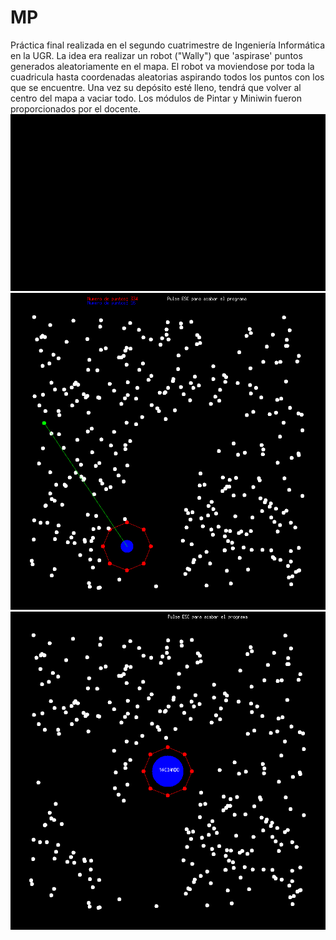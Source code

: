 # MP
Práctica final realizada en el segundo cuatrimestre de Ingeniería Informática en la UGR.
La idea era realizar un robot ("Wally") que 'aspirase' puntos generados aleatoriamente en el mapa.
El robot va moviendose por toda la cuadricula hasta coordenadas aleatorias aspirando todos los puntos con los que se encuentre. Una vez su depósito esté lleno, tendrá que volver al centro del mapa a vaciar todo. 
Los módulos de Pintar y Miniwin fueron proporcionados por el docente.
![](gif_wally.gif)
![](img1.png)
![](img2.png)
